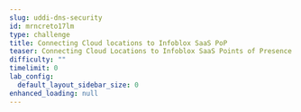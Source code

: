 ```yaml
---
slug: uddi-dns-security
id: mrncreto17lm
type: challenge
title: Connecting Cloud locations to Infoblox SaaS PoP
teaser: Connecting Cloud Locations to Infoblox SaaS Points of Presence
difficulty: ""
timelimit: 0
lab_config:
  default_layout_sidebar_size: 0
enhanced_loading: null
---
```


